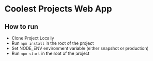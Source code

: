 # Coolest Projects Web App

## How to run

- Clone Project Locally
- Run `npm install` in the root of the project
- Set NODE_ENV environment variable (either snapshot or production)
- Run `npm start` in the root of the project